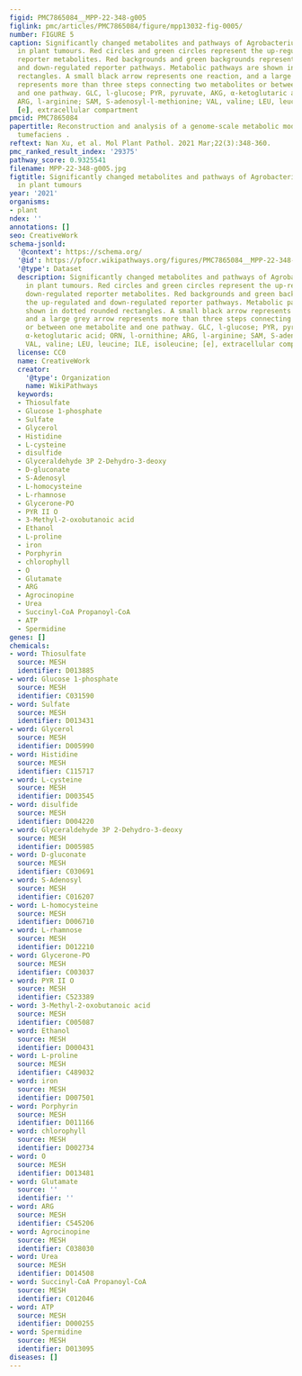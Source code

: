 ```yaml
---
figid: PMC7865084__MPP-22-348-g005
figlink: pmc/articles/PMC7865084/figure/mpp13032-fig-0005/
number: FIGURE 5
caption: Significantly changed metabolites and pathways of Agrobacterium tumefaciens
  in plant tumours. Red circles and green circles represent the up‐regulated and down‐regulated
  reporter metabolites. Red backgrounds and green backgrounds represent the up‐regulated
  and down‐regulated reporter pathways. Metabolic pathways are shown in dotted rounded
  rectangles. A small black arrow represents one reaction, and a large grey arrow
  represents more than three steps connecting two metabolites or between one metabolite
  and one pathway. GLC, l‐glucose; PYR, pyruvate, AKG, α‐ketoglutaric acid; ORN, l‐ornithine;
  ARG, l‐arginine; SAM, S‐adenosyl‐l‐methionine; VAL, valine; LEU, leucine; ILE, isoleucine;
  [e], extracellular compartment
pmcid: PMC7865084
papertitle: Reconstruction and analysis of a genome‐scale metabolic model for Agrobacterium
  tumefaciens .
reftext: Nan Xu, et al. Mol Plant Pathol. 2021 Mar;22(3):348-360.
pmc_ranked_result_index: '29375'
pathway_score: 0.9325541
filename: MPP-22-348-g005.jpg
figtitle: Significantly changed metabolites and pathways of Agrobacterium tumefaciens
  in plant tumours
year: '2021'
organisms:
- plant
ndex: ''
annotations: []
seo: CreativeWork
schema-jsonld:
  '@context': https://schema.org/
  '@id': https://pfocr.wikipathways.org/figures/PMC7865084__MPP-22-348-g005.html
  '@type': Dataset
  description: Significantly changed metabolites and pathways of Agrobacterium tumefaciens
    in plant tumours. Red circles and green circles represent the up‐regulated and
    down‐regulated reporter metabolites. Red backgrounds and green backgrounds represent
    the up‐regulated and down‐regulated reporter pathways. Metabolic pathways are
    shown in dotted rounded rectangles. A small black arrow represents one reaction,
    and a large grey arrow represents more than three steps connecting two metabolites
    or between one metabolite and one pathway. GLC, l‐glucose; PYR, pyruvate, AKG,
    α‐ketoglutaric acid; ORN, l‐ornithine; ARG, l‐arginine; SAM, S‐adenosyl‐l‐methionine;
    VAL, valine; LEU, leucine; ILE, isoleucine; [e], extracellular compartment
  license: CC0
  name: CreativeWork
  creator:
    '@type': Organization
    name: WikiPathways
  keywords:
  - Thiosulfate
  - Glucose 1-phosphate
  - Sulfate
  - Glycerol
  - Histidine
  - L-cysteine
  - disulfide
  - Glyceraldehyde 3P 2-Dehydro-3-deoxy
  - D-gluconate
  - S-Adenosyl
  - L-homocysteine
  - L-rhamnose
  - Glycerone-PO
  - PYR II O
  - 3-Methyl-2-oxobutanoic acid
  - Ethanol
  - L-proline
  - iron
  - Porphyrin
  - chlorophyll
  - O
  - Glutamate
  - ARG
  - Agrocinopine
  - Urea
  - Succinyl-CoA Propanoyl-CoA
  - ATP
  - Spermidine
genes: []
chemicals:
- word: Thiosulfate
  source: MESH
  identifier: D013885
- word: Glucose 1-phosphate
  source: MESH
  identifier: C031590
- word: Sulfate
  source: MESH
  identifier: D013431
- word: Glycerol
  source: MESH
  identifier: D005990
- word: Histidine
  source: MESH
  identifier: C115717
- word: L-cysteine
  source: MESH
  identifier: D003545
- word: disulfide
  source: MESH
  identifier: D004220
- word: Glyceraldehyde 3P 2-Dehydro-3-deoxy
  source: MESH
  identifier: D005985
- word: D-gluconate
  source: MESH
  identifier: C030691
- word: S-Adenosyl
  source: MESH
  identifier: C016207
- word: L-homocysteine
  source: MESH
  identifier: D006710
- word: L-rhamnose
  source: MESH
  identifier: D012210
- word: Glycerone-PO
  source: MESH
  identifier: C003037
- word: PYR II O
  source: MESH
  identifier: C523389
- word: 3-Methyl-2-oxobutanoic acid
  source: MESH
  identifier: C005087
- word: Ethanol
  source: MESH
  identifier: D000431
- word: L-proline
  source: MESH
  identifier: C489032
- word: iron
  source: MESH
  identifier: D007501
- word: Porphyrin
  source: MESH
  identifier: D011166
- word: chlorophyll
  source: MESH
  identifier: D002734
- word: O
  source: MESH
  identifier: D013481
- word: Glutamate
  source: ''
  identifier: ''
- word: ARG
  source: MESH
  identifier: C545206
- word: Agrocinopine
  source: MESH
  identifier: C038030
- word: Urea
  source: MESH
  identifier: D014508
- word: Succinyl-CoA Propanoyl-CoA
  source: MESH
  identifier: C012046
- word: ATP
  source: MESH
  identifier: D000255
- word: Spermidine
  source: MESH
  identifier: D013095
diseases: []
---
```

